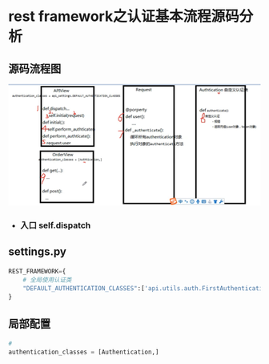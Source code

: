 # rest framework之认证基本流程源码分析

## 源码流程图

![](.\assets\image-20210811230854684.png)

- ### 入口 self.dispatch

## settings.py

```python
REST_FRAMEWORK={
    # 全局使用认证类
    "DEFAULT_AUTHENTICATION_CLASSES":['api.utils.auth.FirstAuthentication','api.utils.auth.Authentication'], # 可以放多个路径的类
}
```

## 局部配置

```python
#  
authentication_classes = [Authentication,]
```



